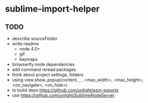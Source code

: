 # sublime-import-helper

## TODO
- describe sourceFolder
- write readme
	* node 4.0+
	* gif
	* keymaps
- browserify node dependencies
- add command reread packages
- think about project settings, folders
- using view.show_popup(content, <flags>, <location>, <max_width>, <max_height>, <on_navigate>, <on_hide>)
- to build deps https://github.com/unlight/esm-exports
- use https://github.com/unlight/SublimeNodeServer